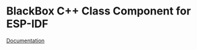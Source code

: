# BlackBox C++ Class Component for ESP-IDF

[Documentation](https://plasmapper.github.io/esp-cpp/components/blackbox/docs)
